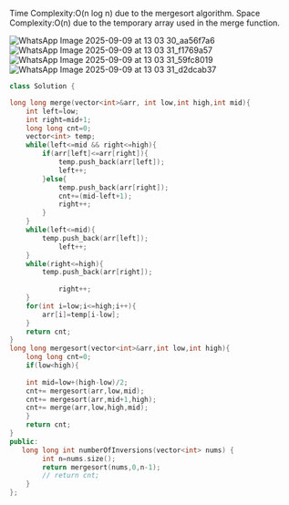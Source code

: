 Time Complexity:O(n log n) due to the mergesort algorithm.
Space Complexity:O(n) due to the temporary array used in the merge function.

![WhatsApp Image 2025-09-09 at 13 03 30_aa56f7a6](https://github.com/user-attachments/assets/e8b19b3c-c3e1-4bfb-9a52-c0f71b8b7727)
![WhatsApp Image 2025-09-09 at 13 03 31_f1769a57](https://github.com/user-attachments/assets/8fee8232-3e74-49fa-abb3-f88bf8874207)
![WhatsApp Image 2025-09-09 at 13 03 31_59fc8019](https://github.com/user-attachments/assets/e4d42639-2a25-478c-9633-055f6d837f44)
![WhatsApp Image 2025-09-09 at 13 03 31_d2dcab37](https://github.com/user-attachments/assets/d08dd489-97fe-4d68-9c5f-35c9ed8ecdcc)

```cpp
class Solution {

long long merge(vector<int>&arr, int low,int high,int mid){
    int left=low;
    int right=mid+1;
    long long cnt=0;
    vector<int> temp;
    while(left<=mid && right<=high){
        if(arr[left]<=arr[right]){
            temp.push_back(arr[left]);
            left++;
        }else{
            temp.push_back(arr[right]);
            cnt+=(mid-left+1);
            right++;
        }
    }
    while(left<=mid){
        temp.push_back(arr[left]);
            left++;
    }
    while(right<=high){
        temp.push_back(arr[right]);
        
            right++;
    }
    for(int i=low;i<=high;i++){
        arr[i]=temp[i-low];
    }
    return cnt;
}
long long mergesort(vector<int>&arr,int low,int high){
    long long cnt=0;
    if(low<high){
    
    int mid=low+(high-low)/2;
    cnt+= mergesort(arr,low,mid);
    cnt+= mergesort(arr,mid+1,high);
    cnt+= merge(arr,low,high,mid);  
    }
    return cnt;
}
public:
   long long int numberOfInversions(vector<int> nums) {
        int n=nums.size();
        return mergesort(nums,0,n-1);
        // return cnt;
    }
};
